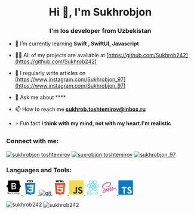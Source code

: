 <h1 align="center">Hi 👋, I'm Sukhrobjon</h1>
<h3 align="center">I'm Ios developer from Uzbekistan</h3>

- 🌱 I’m currently learning **Swift , SwiftUI, Javascript**

- 👨‍💻 All of my projects are available at [https://github.com/Sukhrob242](https://github.com/Sukhrob242)

- 📝 I regularly write articles on [https://www.instagram.com/Sukhrobjon_97](https://www.instagram.com/Sukhrobjon_97)

- 💬 Ask me about ****

- 📫 How to reach me **sukhrob.toshtemirov@inbox.ru**

- ⚡ Fun fact **I think with my mind, not with my heart.I'm realistic**

<h3 align="left">Connect with me:</h3>
<p align="left">
<a href="https://linkedin.com/in/sukhrobjon toshtemirov" target="blank"><img align="center" src="https://raw.githubusercontent.com/rahuldkjain/github-profile-readme-generator/master/src/images/icons/Social/linked-in-alt.svg" alt="sukhrobjon toshtemirov" height="30" width="40" /></a>
<a href="https://fb.com/suxrobjon toshtemirov" target="blank"><img align="center" src="https://raw.githubusercontent.com/rahuldkjain/github-profile-readme-generator/master/src/images/icons/Social/facebook.svg" alt="suxrobjon toshtemirov" height="30" width="40" /></a>
<a href="https://instagram.com/sukhrobjon_97" target="blank"><img align="center" src="https://raw.githubusercontent.com/rahuldkjain/github-profile-readme-generator/master/src/images/icons/Social/instagram.svg" alt="sukhrobjon_97" height="30" width="40" /></a>
</p>


<h3 align="left">Languages and Tools:</h3>
<p align="left"> <a href="https://getbootstrap.com" target="_blank" rel="noreferrer"> <img src="https://raw.githubusercontent.com/devicons/devicon/master/icons/bootstrap/bootstrap-plain-wordmark.svg" alt="bootstrap" width="40" height="40"/> </a> <a href="https://www.w3schools.com/css/" target="_blank" rel="noreferrer"> <img src="https://raw.githubusercontent.com/devicons/devicon/master/icons/css3/css3-original-wordmark.svg" alt="css3" width="40" height="40"/> </a> <a href="https://git-scm.com/" target="_blank" rel="noreferrer"> <img src="https://www.vectorlogo.zone/logos/git-scm/git-scm-icon.svg" alt="git" width="40" height="40"/> </a> <a href="https://www.w3.org/html/" target="_blank" rel="noreferrer"> <img src="https://raw.githubusercontent.com/devicons/devicon/master/icons/html5/html5-original-wordmark.svg" alt="html5" width="40" height="40"/> </a> <a href="https://developer.mozilla.org/en-US/docs/Web/JavaScript" target="_blank" rel="noreferrer"> <img src="https://raw.githubusercontent.com/devicons/devicon/master/icons/javascript/javascript-original.svg" alt="javascript" width="40" height="40"/> </a> <a href="https://reactjs.org/" target="_blank" rel="noreferrer"> <img src="https://raw.githubusercontent.com/devicons/devicon/master/icons/react/react-original-wordmark.svg" alt="react" width="40" height="40"/> </a> <a href="https://sass-lang.com" target="_blank" rel="noreferrer"> <img src="https://raw.githubusercontent.com/devicons/devicon/master/icons/sass/sass-original.svg" alt="sass" width="40" height="40"/> </a> <a href="https://www.typescriptlang.org/" target="_blank" rel="noreferrer"> <img src="https://raw.githubusercontent.com/devicons/devicon/master/icons/typescript/typescript-original.svg" alt="typescript" width="40" height="40"/> </a> </p>

<p><img align="left" src="https://github-readme-stats.vercel.app/api/top-langs?username=sukhrob242&show_icons=true&locale=en&layout=compact" alt="sukhrob242" /></p>

<p>&nbsp;<img align="center" src="https://github-readme-stats.vercel.app/api?username=sukhrob242&show_icons=true&locale=en" alt="sukhrob242" /></p>

